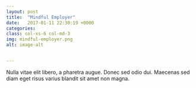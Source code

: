 ```yaml
---
layout: post
title:  "Mindful Employer"
date:   2017-01-11 22:30:19 +0000
categories:
class: col-xs-6 col-md-3
img: mindful-employer.png
alt: image-alt


---
```


Nulla vitae elit libero, a pharetra augue. Donec sed odio dui. Maecenas sed diam eget risus varius blandit sit amet non magna.
